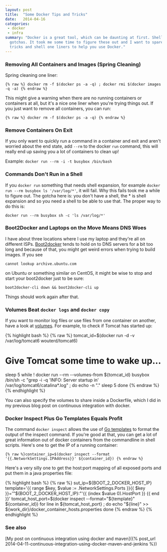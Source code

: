 ```yaml
---
layout: post
title:  "Some Docker Tips and Tricks"
date:   2014-04-16
categories:
 - docker
 - infra
summary: "Docker is a great tool, which can be daunting at first. Shells can be annoying to work with and have their
  gotchas. It took me some time to figure these out and I want to spare you the time. This post has some quick tips,
  tricks and shell one liners to help you use Docker."
---
```


### Removing All Containers and Images (Spring Cleaning)
Spring cleaning one liner:

    {% raw %} docker rm -f $(docker ps -a -q) ; docker rmi $(docker images -q -a) {% endraw %}

This might give a warning when there are no running containers or containers at all, but it's a nice one liner when
you're trying things out. If you just want to remove all containers, you can run:

    {% raw %} docker rm -f $(docker ps -a -q) {% endraw %}

### Remove Containers On Exit
If you only want to quickly run a command in a container and exit and aren't worried about the end state, add `--rm`
to the docker `run` command, this will really end up saving you a lot of containers to clean up!

Example: `docker run --rm -i -t busybox /bin/bash`

### Commands Don't Run in a Shell
If you `docker run` something that needs shell expansion, for example `docker run --rm busybox ls '/var/log/*'`, it
will fail. Why this fails took me a while to figure out. The gotcha here is: you don't have a shell, the * is shell
expansion and so you need a shell to be able to use that. The proper way to do this is:

    docker run --rm busybox sh -c 'ls /var/log/*'

### Boot2Docker and Laptops on the Move Means DNS Woes
I have about three locations where I use my laptop and they're all on different ISPs. [Boot2docker][boot2docker-cli]
tends to hold on to DNS servers for a bit too long and because of that, you might get weird errors when trying to build
images. If you see

    cannot lookup archive.ubuntu.com

on Ubuntu or something similar on CentOS, it might be wise to stop and start your
boot2docker just to be sure:

    boot2docker-cli down && boot2docker-cli up

Things should work again after that.

### Volumes Beat `docker logs` and `docker copy`
If you want to monitor log files or use files from one container on another, have a look at
[volumes](http://docs.docker.io/use/working_with_volumes/#volume-def). For example, to check if Tomcat has started up:

{% highlight bash %}
{% raw %}
tomcat_id=$(docker run -d -v /var/log/tomcat6 wouterd/tomcat6)
# Give Tomcat some time to wake up...
sleep 5
while ! docker run --rm --volumes-from ${tomcat_id} busybox /bin/sh -c "grep -i -q 'INFO: Server startup in' /var/log/tomcat6/catalina*.log" ; do
    echo -n "."
    sleep 5
done
{% endraw %}
{% endhighlight %}

You can also specify the volumes to share inside a Dockerfile, which I did in my previous blog post on continuous
integration with docker.

### Docker Inspect Plus Go Templates Equals Profit
The command `docker inspect` allows the use of [Go templates][gotemplates] to format the output of the inspect command.
If you're good at that, you can get a lot of great information out of docker containers from the commandline in shell
scripts. Here's one to get the IP of a running container:

    {% raw %}container_ip=$(docker inspect --format '{{.NetworkSettings.IPAddress}}' ${container_id}) {% endraw %}

Here's a very silly one to get the host:port mapping of all exposed ports and put them in a java properties file:

{% highlight bash %}
{% raw %}
sut_ip=${BOOT_2_DOCKER_HOST_IP}
template='{{ range $key, $value := .NetworkSettings.Ports }}{{ $key }}='"${BOOT_2_DOCKER_HOST_IP}:"'{{ (index $value 0).HostPort }} {{ end }}'
tomcat_host_port=$(docker inspect --format="${template}" ${container_id})
for line in ${tomcat_host_port} ; do
    echo "${line}" >> ${work_dir}/docker_container_hosts.properties
done
{% endraw %}
{% endhighlight %}

### See also
[My post on continuous integration using docker and maven]({% post_url 2014-04-11-continuous-integration-using-docker-maven-and-jenkins %})

[gotemplates]:http://golang.org/pkg/text/template/
[docker]:https://www.docker.io/
[boot2docker-cli]:https://github.com/boot2docker/boot2docker-cli
